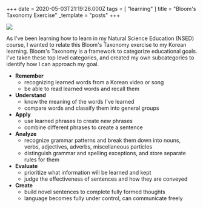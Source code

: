 +++
date = 2020-05-03T21:19:26.000Z
tags = [ "learning" ]
title = "Bloom's Taxonomy Exercise"
_template = "posts"
+++

![](/uploads/20200428_230313.jpg)

As I've been learning how to learn in my Natural Science Education (NSED) course, I wanted to relate this Bloom's Taxonomy exercise to my Korean learning. <!--more--> Bloom's Taxonomy is a framework to categorize educational goals. I've taken these top level categories, and created my own subcategories to identify how I can approach my goal.

* **Remember**
  * recognizing learned words from a Korean video or song
  * be able to read learned words and recall them
* **Understand**
  * know the meaning of the words I've learned
  * compare words and classify them into general groups
* **Apply**
  * use learned phrases to create new phrases
  * combine different phrases to create a sentence
* **Analyze**
  * recognize grammar patterns and break them down into nouns, verbs, adjectives, adverbs, miscellaneous particles
  * distinguish grammar and spelling exceptions, and store separate rules for them
* **Evaluate**
  * prioritize what information will be learned and kept
  * judge the effectiveness of sentences and how they are conveyed
* **Create**
  * build novel sentences to complete fully formed thoughts
  * language becomes fully under control, can communicate freely

